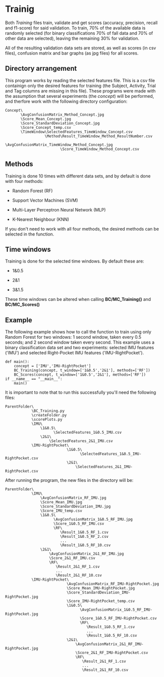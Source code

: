 # Trainig

Both _Training_ files train, validate and get scores (accuracy, precision, recall and f1-score) for said validation. To train, 70% of the available data is randomly selected (for binary classifications 70% of fall data and 70% of other data are selected), leaving the remaining 30% for validation.


All of the resulting validation data sets are stored, as well as scores (in csv files), confusion matrix and bar graphs (as jpg files) for all scores.

## Directory arrangement

This program works by reading the selected features file. This is a csv file containign only the desired features for training (the Subject, Activity, Trial and Tag columns are missing in this file). These programs were made with the assumption that several experiments (the _concept_) will be performed, and therfore work with the following directory configuration:


    Concept\
           \AvgConfusionMatrix_Method_Concept.jpg
           \Score_Mean_Concept.jpg
           \Score_StandardDeviation_Concept.jpg
           \Score_Concept_temp.csv
           \TimeWindow\SelectedFeatures_TimeWindow_Concept.csv
                      \Method\Result_TimeWindow_Method_ResultNumber.csv
                             \AvgConfusionMatrix_TimeWindow_Method_Concept.jpg
                             \Score_TimeWindow_Method_Concept.csv
    

## Methods

Training is done 10 times with different data sets, and by default is done with four methods:


- Random Forest (RF)

- Support Vector Machines (SVM)

- Multi-Layer Perceptron Neural Network (MLP)

- K-Nearest Neighbour (KNN)


If you don't need to work with all four methods, the desired methods can be selected in the function. 

## Time windows

Training is done for the selected time windows. By default these are:

- 1&0.5

- 2&1

- 3&1.5

These time windows can be altered when calling **BC/MC_Training()** and **BC/MC_Scores()**


## Example

The following example shows how to call the function to train using only Random Forest for two windows: 1 second window, taken every 0.5 seconds; and 2 second window taken every second. This example uses a binary classification data set and two experiments: selected IMU features ('IMU') and selected Right-Pocket IMU features ('IMU-RightPocket').

    def main():
        concept = ['IMU','IMU-RightPocket']
        BC_Training(concept, t_window=['1&0.5','2&1'], methods=['RF'])
        BC_Scores(concept, t_window=['1&0.5','2&1'], methods=['RF'])
    if __name__ == "__main__":
        main()


It is important to note that to run this successfully you'll need the following files:


    ParentFolder\
                \BC_Training.py
                \createFolder.py
                \scorePlots.py
                \IMU\
                    \1&0.5\
                          \SelectedFeatures_1&0.5_IMU.csv
                    \2&1\
                        \SelectedFeatures_2&1_IMU.csv   
                \IMU-RightPocket\
                                \1&0.5\
                                      \SelectedFeatures_1&0.5_IMU-RightPocket.csv
                                \2&1\
                                    \SelectedFeatures_2&1_IMU-RightPocket.csv


After running the program, the new files in the directory will be:


    ParentFolder\
                \IMU\
                    \AvgConfusionMatrix_RF_IMU.jpg
                    \Score_Mean_IMU.jpg
                    \Score_StandardDeviation_IMU.jpg
                    \Score_IMU_temp.csv
                    \1&0.5\
                          \AvgConfusionMatrix_1&0.5_RF_IMU.jpg
                          \Score_1&0.5_RF_IMU.csv
                          \RF\
                             \Result_1&0.5_RF_1.csv
                             \Result_1&0.5_RF_2.csv
                             ...
                             \Result_1&0.5_RF_10.csv
                    \2&1\
                        \AvgConfusionMatrix_2&1_RF_IMU.jpg
                        \Score_2&1_RF_IMU.csv
                        \RF\
                           \Result_2&1_RF_1.csv
                           ...
                           \Result_2&1_RF_10.csv
                \IMU-RightPocket\
                                \AvgConfusionMatrix_RF_IMU-RightPocket.jpg
                                \Score_Mean_IMU-RightPocket.jpg
                                \Score_StandardDeviation_IMU-RightPocket.jpg
                                \Score_IMU-RightPocket_temp.csv
                                \1&0.5\
                                      \AvgConfusionMatrix_1&0.5_RF_IMU-RightPocket.jpg
                                      \Score_1&0.5_RF_IMU-RightPocket.csv
                                      \RF\
                                         \Result_1&0.5_RF_1.csv
                                         ...
                                         \Result_1&0.5_RF_10.csv
                                \2&1\
                                    \AvgConfusionMatrix_2&1_RF_IMU-RightPocket.jpg
                                    \Score_2&1_RF_IMU-RightPocket.csv
                                    \RF\
                                       \Result_2&1_RF_1.csv
                                       ...
                                       \Result_2&1_RF_10.csv
